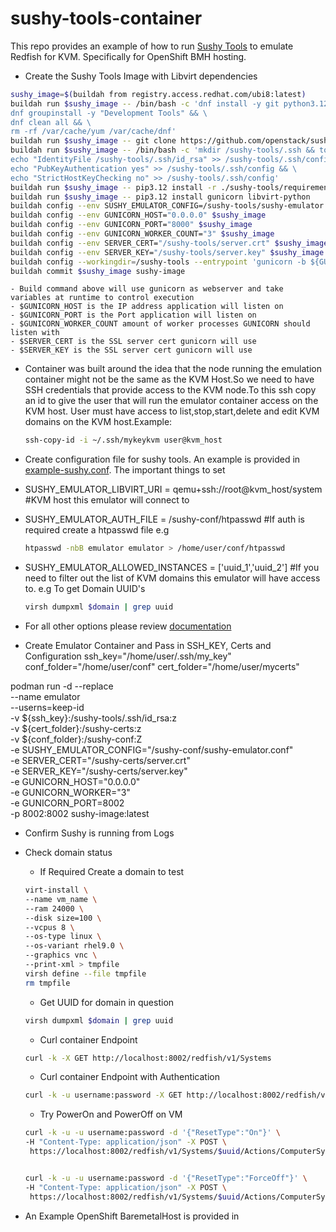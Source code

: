 # sushy-tools-container


This repo provides an example of how to run [Sushy Tools](https://opendev.org/openstack/sushy-tools) to emulate Redfish for KVM. Specifically for OpenShift BMH hosting.

- Create the Sushy Tools Image with Libvirt dependencies
```bash
sushy_image=$(buildah from registry.access.redhat.com/ubi8:latest)
buildah run $sushy_image -- /bin/bash -c 'dnf install -y git python3.12 python3.12-pip openssh-clients python3-pyOpenSSL pkgconfig python3.12-devel libvirt-devel libvirt-daemon-kvm libvirt-client virt-install && \
dnf groupinstall -y "Development Tools" && \
dnf clean all && \
rm -rf /var/cache/yum /var/cache/dnf'
buildah run $sushy_image -- git clone https://github.com/openstack/sushy-tools.git
buildah run $sushy_image -- /bin/bash -c 'mkdir /sushy-tools/.ssh && touch /sushy-tools/.ssh/config && \
echo "IdentityFile /sushy-tools/.ssh/id_rsa" >> /sushy-tools/.ssh/config && \
echo "PubKeyAuthentication yes" >> /sushy-tools/.ssh/config && \
echo "StrictHostKeyChecking no" >> /sushy-tools/.ssh/config'
buildah run $sushy_image -- pip3.12 install -r ./sushy-tools/requirements.txt
buildah run $sushy_image -- pip3.12 install gunicorn libvirt-python
buildah config --env SUSHY_EMULATOR_CONFIG=/sushy-tools/sushy-emulator.conf $sushy_image
buildah config --env GUNICORN_HOST="0.0.0.0" $sushy_image
buildah config --env GUNICORN_PORT="8000" $sushy_image
buildah config --env GUNICORN_WORKER_COUNT="3" $sushy_image
buildah config --env SERVER_CERT="/sushy-tools/server.crt" $sushy_image
buildah config --env SERVER_KEY="/sushy-tools/server.key" $sushy_image
buildah config --workingdir=/sushy-tools --entrypoint 'gunicorn -b ${GUNICORN_HOST}:${GUNICORN_PORT} --certfile=${SERVER_CERT} --keyfile=${SERVER_KEY} --workers=${GUNICORN_WORKER_COUNT} --log-level debug "sushy_tools.emulator.main:app"' $sushy_image
buildah commit $sushy_image sushy-image
```
    - Build command above will use gunicorn as webserver and take variables at runtime to control execution
    - $GUNICORN_HOST is the IP address application will listen on
    - $GUNICORN_PORT is the Port application will listen on
    - $GUNICORN_WORKER_COUNT amount of worker processes GUNICORN should listen with
    - $SERVER_CERT is the SSL server cert gunicorn will use
    - $SERVER_KEY is the SSL server cert gunicorn will use

- Container was built around the idea that the node running the emulation container might not be the same as the KVM Host.So we need to have SSH credentials that provide access to the KVM node.To this ssh copy an id to give the user that will run the emulator container access on the KVM host. User must have access to list,stop,start,delete and edit KVM domains on the KVM host.Example:

    ```bash
    ssh-copy-id -i ~/.ssh/mykeykvm user@kvm_host
    ```

- Create configuration file for sushy tools. An example is provided in [example-sushy.conf](./example-sushy.conf).
The important things to set
- SUSHY_EMULATOR_LIBVIRT_URI = qemu+ssh://root@kvm_host/system  #KVM host this emulator will connect to
- SUSHY_EMULATOR_AUTH_FILE = /sushy-conf/htpasswd #If auth is required create a htpasswd file
  e.g 
  ```bash
  htpasswd -nbB emulator emulator > /home/user/conf/htpasswd
  ```
- SUSHY_EMULATOR_ALLOWED_INSTANCES = ['uuid_1','uuid_2'] #If you need to filter out the list of KVM domains this emulator will have access to.
  e.g To get Domain UUID's
  ```bash
  virsh dumpxml $domain | grep uuid
  ```

- For all other options please review [documentation](https://docs.openstack.org/sushy-tools/latest/user/dynamic-emulator.html)
    
- Create Emulator Container and Pass in SSH_KEY, Certs and Configuration
ssh_key="/home/user/.ssh/my_key"
conf_folder="/home/user/conf"
cert_folder="/home/user/mycerts"

podman run -d --replace \
--name emulator \
--userns=keep-id \
-v ${ssh_key}:/sushy-tools/.ssh/id_rsa:z \
-v ${cert_folder}:/sushy-certs:z \
-v ${conf_folder}:/sushy-conf:Z \
-e SUSHY_EMULATOR_CONFIG="/sushy-conf/sushy-emulator.conf" \
-e SERVER_CERT="/sushy-certs/server.crt" \
-e SERVER_KEY="/sushy-certs/server.key" \
-e GUNICORN_HOST="0.0.0.0" \
-e GUNICORN_WORKER="3" \
-e GUNICORN_PORT=8002 \
-p 8002:8002 sushy-image:latest

- Confirm Sushy is running from Logs

- Check domain status
   
    - If Required Create a domain to test
    ```bash
    virt-install \
    --name vm_name \
    --ram 24000 \
    --disk size=100 \
    --vcpus 8 \
    --os-type linux \
    --os-variant rhel9.0 \
    --graphics vnc \
    --print-xml > tmpfile
    virsh define --file tmpfile
    rm tmpfile
    ```
    
    - Get UUID for domain in question
    ```bash
    virsh dumpxml $domain | grep uuid
    ```

    - Curl container Endpoint
    ```bash
    curl -k -X GET http://localhost:8002/redfish/v1/Systems
    ```

    - Curl container Endpoint with Authentication
    ```bash
    curl -k -u username:password -X GET http://localhost:8002/redfish/v1/Systems
    ```

    - Try PowerOn and PowerOff on VM
    ```bash
    curl -k -u -u username:password -d '{"ResetType":"On"}' \
    -H "Content-Type: application/json" -X POST \
     https://localhost:8002/redfish/v1/Systems/$uuid/Actions/ComputerSystem.Reset


    curl -k -u -u username:password -d '{"ResetType":"ForceOff"}' \
    -H "Content-Type: application/json" -X POST \
     https://localhost:8002/redfish/v1/Systems/$uuid/Actions/ComputerSystem.Reset
    ```

- An Example OpenShift BaremetalHost is provided in 
